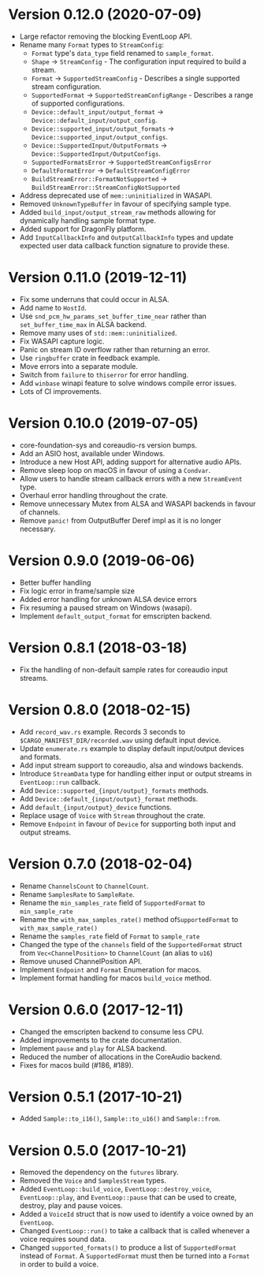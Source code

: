 # Version 0.12.0 (2020-07-09)

- Large refactor removing the blocking EventLoop API.
- Rename many `Format` types to `StreamConfig`:
    - `Format` type's `data_type` field renamed to `sample_format`.
    - `Shape` -> `StreamConfig` - The configuration input required to build a stream.
    - `Format` -> `SupportedStreamConfig` - Describes a single supported stream configuration.
    - `SupportedFormat` -> `SupportedStreamConfigRange` - Describes a range of supported configurations.
    - `Device::default_input/output_format` -> `Device::default_input/output_config`.
    - `Device::supported_input/output_formats` -> `Device::supported_input/output_configs`.
    - `Device::SupportedInput/OutputFormats` -> `Device::SupportedInput/OutputConfigs`.
    - `SupportedFormatsError` -> `SupportedStreamConfigsError`
    - `DefaultFormatError` -> `DefaultStreamConfigError`
    - `BuildStreamError::FormatNotSupported` -> `BuildStreamError::StreamConfigNotSupported`
- Address deprecated use of `mem::uninitialized` in WASAPI.
- Removed `UnknownTypeBuffer` in favour of specifying sample type.
- Added `build_input/output_stream_raw` methods allowing for dynamically
  handling sample format type.
- Added support for DragonFly platform.
- Add `InputCallbackInfo` and `OutputCallbackInfo` types and update expected
  user data callback function signature to provide these.

# Version 0.11.0 (2019-12-11)

- Fix some underruns that could occur in ALSA.
- Add name to `HostId`.
- Use `snd_pcm_hw_params_set_buffer_time_near` rather than `set_buffer_time_max`
  in ALSA backend.
- Remove many uses of `std::mem::uninitialized`.
- Fix WASAPI capture logic.
- Panic on stream ID overflow rather than returning an error.
- Use `ringbuffer` crate in feedback example.
- Move errors into a separate module.
- Switch from `failure` to `thiserror` for error handling.
- Add `winbase` winapi feature to solve windows compile error issues.
- Lots of CI improvements.

# Version 0.10.0 (2019-07-05)

- core-foundation-sys and coreaudio-rs version bumps.
- Add an ASIO host, available under Windows.
- Introduce a new Host API, adding support for alternative audio APIs.
- Remove sleep loop on macOS in favour of using a `Condvar`.
- Allow users to handle stream callback errors with a new `StreamEvent` type.
- Overhaul error handling throughout the crate.
- Remove unnecessary Mutex from ALSA and WASAPI backends in favour of channels.
- Remove `panic!` from OutputBuffer Deref impl as it is no longer necessary.

# Version 0.9.0 (2019-06-06)

- Better buffer handling
- Fix logic error in frame/sample size
- Added error handling for unknown ALSA device errors
- Fix resuming a paused stream on Windows (wasapi).
- Implement `default_output_format` for emscripten backend.

# Version 0.8.1 (2018-03-18)

- Fix the handling of non-default sample rates for coreaudio input streams.

# Version 0.8.0 (2018-02-15)

- Add `record_wav.rs` example. Records 3 seconds to
  `$CARGO_MANIFEST_DIR/recorded.wav` using default input device.
- Update `enumerate.rs` example to display default input/output devices and
  formats.
- Add input stream support to coreaudio, alsa and windows backends.
- Introduce `StreamData` type for handling either input or output streams in
  `EventLoop::run` callback.
- Add `Device::supported_{input/output}_formats` methods.
- Add `Device::default_{input/output}_format` methods.
- Add `default_{input/output}_device` functions.
- Replace usage of `Voice` with `Stream` throughout the crate.
- Remove `Endpoint` in favour of `Device` for supporting both input and output
  streams.

# Version 0.7.0 (2018-02-04)

- Rename `ChannelsCount` to `ChannelCount`.
- Rename `SamplesRate` to `SampleRate`.
- Rename the `min_samples_rate` field of `SupportedFormat` to `min_sample_rate`
- Rename the `with_max_samples_rate()` method of`SupportedFormat` to `with_max_sample_rate()`
- Rename the `samples_rate` field of `Format` to `sample_rate`
- Changed the type of the `channels` field of the `SupportedFormat` struct from `Vec<ChannelPosition>` to `ChannelCount` (an alias to `u16`)
- Remove unused ChannelPosition API.
- Implement `Endpoint` and `Format` Enumeration for macos.
- Implement format handling for macos `build_voice` method.

# Version 0.6.0 (2017-12-11)

- Changed the emscripten backend to consume less CPU.
- Added improvements to the crate documentation.
- Implement `pause` and `play` for ALSA backend.
- Reduced the number of allocations in the CoreAudio backend.
- Fixes for macos build (#186, #189).

# Version 0.5.1 (2017-10-21)

- Added `Sample::to_i16()`, `Sample::to_u16()` and `Sample::from`.

# Version 0.5.0 (2017-10-21)

- Removed the dependency on the `futures` library.
- Removed the `Voice` and `SamplesStream` types.
- Added `EventLoop::build_voice`, `EventLoop::destroy_voice`, `EventLoop::play`,
  and `EventLoop::pause` that can be used to create, destroy, play and pause voices.
- Added a `VoiceId` struct that is now used to identify a voice owned by an `EventLoop`.
- Changed `EventLoop::run()` to take a callback that is called whenever a voice requires sound data.
- Changed `supported_formats()` to produce a list of `SupportedFormat` instead of `Format`. A
  `SupportedFormat` must then be turned into a `Format` in order to build a voice.
